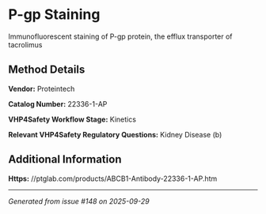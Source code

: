 # P-gp Staining

Immunofluorescent staining of P-gp protein, the efflux transporter of tacrolimus

## Method Details

**Vendor:** Proteintech

**Catalog Number:** 22336-1-AP

**VHP4Safety Workflow Stage:** Kinetics

**Relevant VHP4Safety Regulatory Questions:** Kidney Disease (b)

## Additional Information

**Https:** //ptglab.com/products/ABCB1-Antibody-22336-1-AP.htm

---

*Generated from issue #148 on 2025-09-29*
